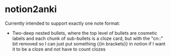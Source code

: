 # notion2anki
Currently intended to support exactly one note format: 
- Two-deep nested bullets, where the top level of bullets are cosmetic labels and each chunk of sub-bullets is a cloze card, but with the "cn::" bit removed so I can just put something {{in brackets}} in notion if I want it to be a cloze and not have to count clozes
